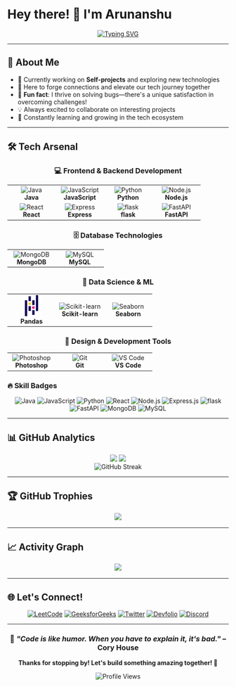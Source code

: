 # Hey there! 👋 I'm Arunanshu

<div align="center">
  
[![Typing SVG](https://readme-typing-svg.herokuapp.com?font=Fira+Code&pause=1000&color=2196F3&center=true&vCenter=true&width=435&lines=Coding+Aficionado;Full+Stack+Developer;Problem+Solver;Tech+Enthusiast)](https://git.io/typing-svg)

</div>

---

## 🚀 About Me

- 🔭 Currently working on **Self-projects** and exploring new technologies
- 🤝 Here to forge connections and elevate our tech journey together
- 🐛 **Fun fact**: I thrive on solving bugs—there's a unique satisfaction in overcoming challenges! 
- 💡 Always excited to collaborate on interesting projects
- 🌱 Constantly learning and growing in the tech ecosystem

---

## 🛠️ Tech Arsenal

<div align="center">

### 💻 **Frontend & Backend Development**
<table align="center">
  <tr>
    <td align="center" width="96">
      <img src="https://skillicons.dev/icons?i=java" width="48" height="48" alt="Java" />
      <br><strong>Java</strong>
    </td>
    <td align="center" width="96">
      <img src="https://skillicons.dev/icons?i=js" width="48" height="48" alt="JavaScript" />
      <br><strong>JavaScript</strong>
    </td>
    <td align="center" width="96">
      <img src="https://skillicons.dev/icons?i=python" width="48" height="48" alt="Python" />
      <br><strong>Python</strong>
    </td>
    <td align="center" width="96">
      <img src="https://skillicons.dev/icons?i=nodejs" width="48" height="48" alt="Node.js" />
      <br><strong>Node.js</strong>
    </td>
  </tr>
  <tr>
    <td align="center" width="96">
      <img src="https://skillicons.dev/icons?i=react" width="48" height="48" alt="React" />
      <br><strong>React</strong>
    </td>
    <td align="center" width="96">
      <img src="https://skillicons.dev/icons?i=express" width="48" height="48" alt="Express" />
      <br><strong>Express</strong>
    </td>
    <td align="center" width="96">
      <img src="https://skillicons.dev/icons?i=flask" width="48" height="48" alt="flask" />
      <br><strong>flask</strong>
    </td>
    <td align="center" width="96">
      <img src="https://skillicons.dev/icons?i=fastapi" width="48" height="48" alt="FastAPI" />
      <br><strong>FastAPI</strong>
    </td>
  </tr>
</table>

### 🗄️ **Database Technologies**
<table align="center">
  <tr>
    <td align="center" width="96">
      <img src="https://skillicons.dev/icons?i=mongodb" width="48" height="48" alt="MongoDB" />
      <br><strong>MongoDB</strong>
    </td>
    <td align="center" width="96">
      <img src="https://skillicons.dev/icons?i=mysql" width="48" height="48" alt="MySQL" />
      <br><strong>MySQL</strong>
    </td>
  </tr>
</table>

### 🤖 **Data Science & ML**
<table align="center">
  <tr>
    <td align="center" width="96">
      <img src="https://raw.githubusercontent.com/devicons/devicon/master/icons/pandas/pandas-original.svg" width="48" height="48" alt="Pandas" />
      <br><strong>Pandas</strong>
    </td>
    <td align="center" width="96">
      <img src="https://upload.wikimedia.org/wikipedia/commons/0/05/Scikit_learn_logo_small.svg" width="48" height="48" alt="Scikit-learn" />
      <br><strong>Scikit-learn</strong>
    </td>
    <td align="center" width="96">
      <img src="https://seaborn.pydata.org/_images/logo-mark-lightbg.svg" width="48" height="48" alt="Seaborn" />
      <br><strong>Seaborn</strong>
    </td>
  </tr>
</table>

### 🎨 **Design & Development Tools**
<table align="center">
  <tr>
    <td align="center" width="96">
      <img src="https://skillicons.dev/icons?i=photoshop" width="48" height="48" alt="Photoshop" />
      <br><strong>Photoshop</strong>
    </td>
    <td align="center" width="96">
      <img src="https://skillicons.dev/icons?i=git" width="48" height="48" alt="Git" />
      <br><strong>Git</strong>
    </td>
    <td align="center" width="96">
      <img src="https://skillicons.dev/icons?i=vscode" width="48" height="48" alt="VS Code" />
      <br><strong>VS Code</strong>
    </td>
  </tr>
</table>

</div>

### 🔥 **Skill Badges**
<div align="center">

![Java](https://img.shields.io/badge/java-%23ED8B00.svg?style=for-the-badge&logo=openjdk&logoColor=white)
![JavaScript](https://img.shields.io/badge/javascript-%23323330.svg?style=for-the-badge&logo=javascript&logoColor=%23F7DF1E)
![Python](https://img.shields.io/badge/python-3670A0?style=for-the-badge&logo=python&logoColor=ffdd54)
![React](https://img.shields.io/badge/react-%2320232a.svg?style=for-the-badge&logo=react&logoColor=%2361DAFB)
![Node.js](https://img.shields.io/badge/node.js-6DA55F?style=for-the-badge&logo=node.js&logoColor=white)
![Express.js](https://img.shields.io/badge/express.js-%23404d59.svg?style=for-the-badge&logo=express&logoColor=%2361DAFB)
![flask](https://img.shields.io/badge/flask-%23092E20.svg?style=for-the-badge&logo=flask&logoColor=white)
![FastAPI](https://img.shields.io/badge/FastAPI-005571?style=for-the-badge&logo=fastapi)
![MongoDB](https://img.shields.io/badge/MongoDB-%234ea94b.svg?style=for-the-badge&logo=mongodb&logoColor=white)
![MySQL](https://img.shields.io/badge/mysql-%2300f.svg?style=for-the-badge&logo=mysql&logoColor=white)

</div>

---

## 📊 GitHub Analytics

<div align="center">
  <img height="180em" src="https://github-readme-stats.vercel.app/api?username=arunanshu655&show_icons=true&theme=tokyonight&include_all_commits=true&count_private=true"/>
  <img height="180em" src="https://github-readme-stats.vercel.app/api/top-langs/?username=arunanshu655&layout=compact&langs_count=8&theme=tokyonight"/>
</div>

<div align="center">
  <img src="https://github-readme-streak-stats.herokuapp.com/?user=arunanshu655&theme=tokyonight" alt="GitHub Streak"/>
</div>

---

## 🏆 GitHub Trophies
<div align="center">
  <img src="https://github-profile-trophy.vercel.app/?username=arunanshu655&theme=tokyonight&no-frame=false&no-bg=false&margin-w=4"/>
</div>

---

## 📈 Activity Graph
<div align="center">
  <img src="https://github-readme-activity-graph.vercel.app/graph?username=arunanshu655&theme=tokyo-night"/>
</div>

---

## 🌐 Let's Connect!

<div align="center">

[![LeetCode](https://img.shields.io/badge/LeetCode-000000?style=for-the-badge&logo=LeetCode&logoColor=#d16c06)](https://www.leetcode.com/deyarunanshu766)
[![GeeksforGeeks](https://img.shields.io/badge/GeeksforGeeks-gray?style=for-the-badge&logo=geeksforgeeks&logoColor=35914c)](https://www.geeksforgeeks.org/user/deyaruna9oid/)
[![Twitter](https://img.shields.io/badge/Twitter-%231DA1F2.svg?style=for-the-badge&logo=Twitter&logoColor=white)](https://twitter.com/deyd5171)
[![Devfolio](https://img.shields.io/badge/Devfolio-000000?style=for-the-badge&logo=dev.to&logoColor=white)](https://devfolio.co/@arunanshudey)
[![Discord](https://img.shields.io/badge/Discord-%235865F2.svg?style=for-the-badge&logo=discord&logoColor=white)](https://discord.gg/864820_aru)

</div>

---

<div align="center">
  
### 💭 *"Code is like humor. When you have to explain it, it's bad."* – Cory House

**Thanks for stopping by! Let's build something amazing together! 🚀**

![Profile Views](https://komarev.com/ghpvc/?username=arunanshu655&label=Profile%20views&color=0e75b6&style=flat)

</div>
